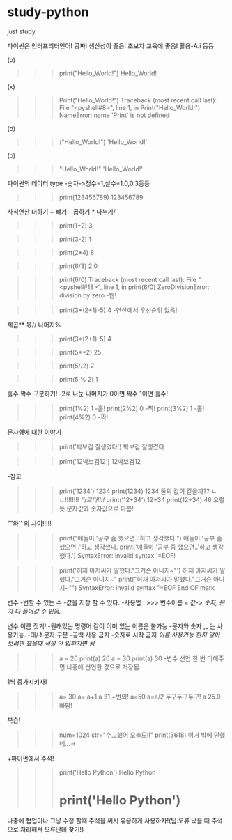 # study-python
just study

파이썬은 인터프리터언어! 공짜! 생산성이 좋음! 초보자 교육에 좋음!
활용-A.i 등등

(o)
>>> print("Hello_World!")
Hello_World!

(x)
>>> Print("Hello_World!")
Traceback (most recent call last):
  File "<pyshell#8>", line 1, in <module>
    Print("Hello_World!")
NameError: name 'Print' is not defined

(o)
>>> ("Hello_World!")
'Hello_World!'

(o)
>>> "Hello_World!"
'Hello_World!'

파이썬의 데이터 type
-숫자->정수=1,실수=1.0,0.3등등

>>> print(123456789)
123456789

사칙연산
더하기 + 뺴기 - 곱하기 * 나누기/
>>> print(1+2)
3

>>> print(3-2)
1

>>> print(2*4)
8

>>> print(6/3)
2.0

>>> print(6/0)
Traceback (most recent call last):
  File "<pyshell#18>", line 1, in <module>
    print(6/0)
ZeroDivisionError: division by zero         -뷉!
  
  >>> print(3*(2+1)-5)
4
-연산에서 우선순위 있음!

제곱** 몫// 나머지%

>>> print(3*(2+1)-5)
4

>>> print(5**2)
25

>>> print(5//2)
2

>>> print(5 % 2)
1

홀수 짝수 구분하기!
-2로 나눈 나머지가 0이면 짝수 1이면 홀수!
>>> print(1%2)
1                   -홀!
>>> print(2%2)
0                   -짝!
>>> print(3%2)
1                   -홀!
>>> print(4%2)
0                   -짝!

문자형에 대한 이야기

>>> print('박보검 잘생겼다')
박보검 잘생겼다

>>> print('12박보검12')
12박보검12

-참고
>>> print('1234')
1234
>>> print(1234)
1234
둘의 값이 같을까?? ㄴㄴ!!!!!!!! *다르다!!!!*
>>> print('12+34')
12+34
>>> print(12+34)
46
요렇듯 문자값과 숫자값으로 다름!

""와'' 의 차이!!!!!

>>> print("얘들이 '공부 좀 했으면..'하고 생각했다.")
얘들이 '공부 좀 했으면..'하고 생각했다.
>>> print('얘들이 '공부 좀 했으면..'하고 생각했다.')
SyntaxError: invalid syntax                           '=EOF!

>>> print('허재 아저씨가 말했다."그거슨 아니지~"')
허재 아저씨가 말했다."그거슨 아니지~"
>>> print("허재 아저씨가 말했다."그거슨 아니지~"")
SyntaxError: invalid syntax                           "=EOF       End OF mark
                                              
변수
-변할 수 있는 수
-값을 저장 할 수 있다.
-사용법 : >>> 변수이름 = 값-> *숫자, 문자 다 들어갈 수 있음.*

변수 이름 짓기!
-원래있는 명령어 같이 이미 있는 이름은 불가능
-문자와 숫자 ,_ 는 사용가능.
-대/소문자 구분
-공백 사용 금지
-숫자로 시작 금지
*이름 사용가능 한지 알아 보려면 쳤을때 색깔 안 입혀지면 됨.*

>>> a = 20
>>> print(a)
20
>>> a = 30
>>> print(a)
30
-변수 선언 한 번 더해주면 나중에 선언한 값으로 저장됨.

1씩 증가시키자!
>>> a= 30
>>> a= a+1
>>> a
31
+번외!
>>> a=50
>>> a=a/2 두구두구두구!
>>> a
25.0 빠밤!

복습!
>>> num=1024
>>> str="수고했어 오늘도!!"
>>> print(3618)          이거 밖에 안했네...ㅋ
 
+파이썬에서 주석!
>>> print('Hello Python')
Hello Python
>>> # print('Hello Python')

나중에 협업이나 그냥 수정 할때 주석을 써서 유용하게 사용하자!(팁:오류 났을 때 주석으로 처리해서 오류난데 찾기!)
